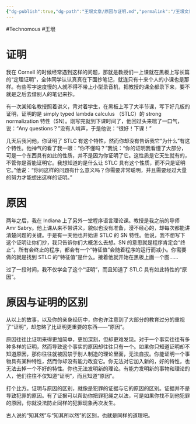 ```yaml
---
{"dg-publish":true,"dg-path":"王垠文章/原因与证明.md","permalink":"/王垠文章/原因与证明/","created":"2023-12-12T14:08:35.213+08:00","updated":"2023-12-12T14:38:42.944+08:00"}
---
```


#Technomous #王垠

# 证明

我在 Cornell 的时候经常遇到这样的问题，那就是教授们一上课就在黑板上写长篇的“定理证明”，全体同学认认真真在下面抄笔记，就连只有十来个人的小课也是那样。有些写字速度慢的人就不得不带上小型录音机，把教授的课全都录下来，要不就是之后去借别人的笔记来抄。

有一次某知名教授照着讲义，背对着学生，在黑板上写了大半节课，写下好几板的证明，证明的是 simply typed lambda calculus （STLC）的 strong normalization 特性（SN）。刚写完就到下课时间了，他回过头来喘了一口气，说：“Any questions？”没有人啃声，于是他说：“很好！下课！”

几天后我问他，你证明了 STLC 有这个特性，然而你却没有告诉我它“为什么”有这个特性。他神气的看了我一眼：“你不懂吗？”我说：“你的证明我看懂了大部分，可是一个东西具有如此的性质，并不是因为你证明了它。这性质是它天生就有的，不管你是否能证明它。我想知道的是什么让 STLC 具有这个性质，而不只是证明它。”他说：“你问这样的问题有什么意义吗？你需要非常聪明，并且需要经过大量的努力才能想出这样的证明。”

# 原因

两年之后，我在 Indiana 上了另外一堂程序语言理论课。教授是我之前的导师 Amr Sabry。他上课从来不带讲义，貌似也没有准备，漫不经心的，却每次都能讲清楚问题的关键。于是有一天他也开始讲 STLC 的 SN 特性。他说，我不想写下这个证明让你们抄，我只告诉你们大概怎么去想。SN 的意思就是程序肯定会“终止”。所有会终止的程序，都会有一个“特征值”会随着程序的运行而减小。你需要做的就是找到 STLC 的“特征值”是什么。接着他就开始在黑板上画一个图……

过了一段时间，我不仅学会了这个“证明”，而且知道了 STLC 具有如此特性的“原因”。

# 原因与证明的区别

从以上的故事，以及你的亲身经历中，你也许注意到了大部分的教育过分的重视了“证明”，却忽略了比证明更重要的东西——“原因”。

原因往往比证明来得更加简单，更加深刻，但却更难发现。对于一个事实往往有多种多样的证明，然而导致这个事实的原因却往往只有一个。如果你只知道证明却不知道原因，那你往往就被囚禁于别人制造的理论里面，无法自拔。你能证明一个事物具有某种特性，然而你却没有能力改变它。你无法对它加入新的，好的特性，也无法去掉一个不好的特性。你也无法发明新的理论。有能力发明新的事物和理论的人，他们往往不仅知道“证明”，而且知道“原因”。

打个比方。证明与原因的区别，就像是犯罪的证据与它的原因的区别。证据并不是导致犯罪的原因。有了证据可以帮助你把罪犯绳之以法，可是如果你找不到他犯罪的原因，你就没法防止同样的犯罪现象再次发生。

古人说的“知其然”与“知其所以然”的区别，也就是同样的道理吧。